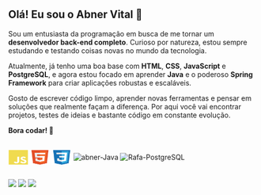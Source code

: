 ## Olá! Eu sou o Abner Vital 👋

Sou um entusiasta da programação em busca de me tornar um **desenvolvedor back-end completo**. Curioso por natureza, estou sempre estudando e testando coisas novas no mundo da tecnologia.

Atualmente, já tenho uma boa base com **HTML**, **CSS**, **JavaScript** e **PostgreSQL**, e agora estou focado em aprender **Java** e o poderoso **Spring Framework** para criar aplicações robustas e escaláveis.

Gosto de escrever código limpo, aprender novas ferramentas e pensar em soluções que realmente façam a diferença. Por aqui você vai encontrar projetos, testes de ideias e bastante código em constante evolução.

**Bora codar! 🚀**


<div style="display: inline_block"><br>
  <img align="center" alt="abner-Js" height="30" width="40" src="https://raw.githubusercontent.com/devicons/devicon/master/icons/javascript/javascript-plain.svg">
  <img align="center" alt="abner-HTML" height="30" width="40" src="https://raw.githubusercontent.com/devicons/devicon/master/icons/html5/html5-original.svg">
  <img align="center" alt="abner-CSS" height="30" width="40" src="https://raw.githubusercontent.com/devicons/devicon/master/icons/css3/css3-original.svg">
  <img align="center" alt="abner-Java" height="30" width="40" src="https://cdn.jsdelivr.net/gh/devicons/devicon@latest/icons/java/java-original-wordmark.svg" />
  <img align="center" alt="Rafa-PostgreSQL" height="30" width="40" src="https://cdn.jsdelivr.net/gh/devicons/devicon@latest/icons/postgresql/postgresql-original-wordmark.svg" />
 
</div>
  
  ##
 
<div> 
  <a href="https://www.instagram.com/abner.vital/" target="_blank"><img src="https://img.shields.io/badge/-Instagram-%23E4405F?style=for-the-badge&logo=instagram&logoColor=white" target="_blank"></a>
  <a href = "mailto:avgchaves@gmail.com"><img src="https://img.shields.io/badge/-Gmail-%23333?style=for-the-badge&logo=gmail&logoColor=white" target="_blank"></a>
  <a href="https://www.linkedin.com/in/abner-vital-233730141/" target="_blank"><img src="https://img.shields.io/badge/-LinkedIn-%230077B5?style=for-the-badge&logo=linkedin&logoColor=white" target="_blank"></a> 
  
</div>
